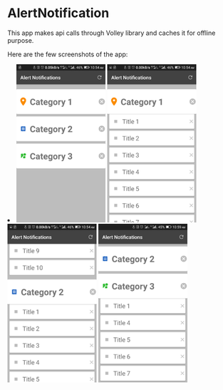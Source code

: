 # AlertNotification

This app makes api calls through Volley library and caches it for offline purpose.

Here are the few screenshots of the app:
<li>
<img src="https://github.com/alokbharti/AlertNotification/blob/master/Screenshot_2019-02-09-10-54-16.png" width="200" >
<img src="https://github.com/alokbharti/AlertNotification/blob/master/Screenshot_2019-02-09-10-54-23.png" width="200" >
<img src="https://github.com/alokbharti/AlertNotification/blob/master/Screenshot_2019-02-09-10-54-34.png" width="200" >
<img src="https://github.com/alokbharti/AlertNotification/blob/master/Screenshot_2019-02-09-10-59-33.png" width="200" >
</li>
